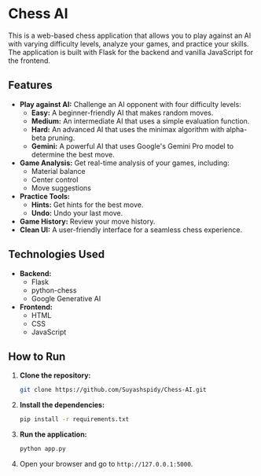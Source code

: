 # Chess AI

This is a web-based chess application that allows you to play against an AI with varying difficulty levels, analyze your games, and practice your skills. The application is built with Flask for the backend and vanilla JavaScript for the frontend.

## Features

*   **Play against AI:** Challenge an AI opponent with four difficulty levels:
    *   **Easy:** A beginner-friendly AI that makes random moves.
    *   **Medium:** An intermediate AI that uses a simple evaluation function.
    *   **Hard:** An advanced AI that uses the minimax algorithm with alpha-beta pruning.
    *   **Gemini:** A powerful AI that uses Google's Gemini Pro model to determine the best move.
*   **Game Analysis:** Get real-time analysis of your games, including:
    *   Material balance
    *   Center control
    *   Move suggestions
*   **Practice Tools:**
    *   **Hints:** Get hints for the best move.
    *   **Undo:** Undo your last move.
*   **Game History:** Review your move history.
*   **Clean UI:** A user-friendly interface for a seamless chess experience.

## Technologies Used

*   **Backend:**
    *   Flask
    *   python-chess
    *   Google Generative AI
*   **Frontend:**
    *   HTML
    *   CSS
    *   JavaScript

## How to Run

1.  **Clone the repository:**
    ```bash
    git clone https://github.com/Suyashspidy/Chess-AI.git
    ```
2.  **Install the dependencies:**
    ```bash
    pip install -r requirements.txt
    ```
3.  **Run the application:**
    ```bash
    python app.py
    ```
4.  Open your browser and go to `http://127.0.0.1:5000`.
